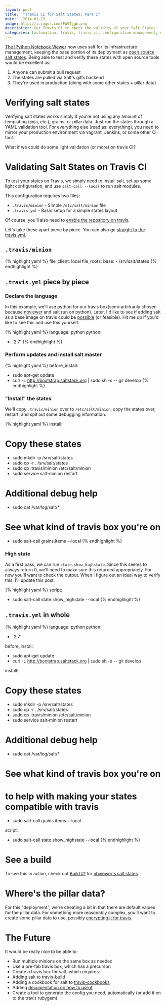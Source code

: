 ```yaml
---
layout: post
title:  "Travis CI for Salt States: Part I"
date:   2014-01-29
image: http://i.imgur.com/FW9Tjgb.png
description: Get Travis CI to check the validity of your Salt States
categories: [automation, travis, travis ci, configuration management, continuous integration, salt, chef, saltstack, Salt Stack]
---
```


[The IPython Notebook Viewer](http://nbviewer.ipython.org) now uses salt for its infrastructure management, keeping the base portion of its deployment as [open source salt states](http://github.com/ipython/salt-states-nbviewer). Being able to test and verify these states with open source tools would be excellent as:

1. Anyone can submit a pull request
2. The states are pulled via Salt's gitfs backend
3. They're used in production (along with some other states + pillar data)

# Verifying salt states

Verifying salt states works simply if you're not using any amount of templating (jinja, etc.), grains, or pillar data. Just run the states through a YAML validation tool. For everything else (read as: everything), you need to mirror your production environment via vagrant, Jenkins, or some other CI tool.

What if we could do some light validation (or more) on travis CI?

# Validating Salt States on Travis CI

To test your states on Travis, we simply need to install salt, set up some light configuration, and use `salt-call --local` to run salt modules.

This configuration requires two files:

* `.travis/minion` - Simple `/etc/salt/minion` file
* `.travis.yml` - Basic setup for a simple states layout

Of course, you'll also need to [enable the repository on travis](http://docs.travis-ci.com/user/getting-started/).

Let's take these apart piece by piece. You can also go [straight to the travis.yml](#_in_whole).

## `.travis/minion`

{% highlight yaml %}
file_client: local
file_roots:
  base:
    - /srv/salt/states
{% endhighlight %}

## `.travis.yml` piece by piece

### Declare the language
In this example, we'll use python for our travis box(semi-arbitrarily chosen because [nbviewer](http://nbviewer.ipython.org) and salt run on python). Later, I'd like to see if adding salt as a base image on travis could be [possible](https://github.com/travis-ci/travis-ci/issues/1549) (or feasible). Hit me up if you'd like to see this and use this yourself.

{% highlight yaml %}
language: python
python:
- '2.7'
{% endhighlight %}

### Perform updates and install salt master

{% highlight yaml %}
before_install:
  - sudo apt-get update
  - curl -L http://bootstrap.saltstack.org | sudo sh -s -- git develop
{% endhighlight %}

### "Install" the states

We'll copy `.travis/minion` over to `/etc/salt/minion`, copy the states over, restart, and spit out some debugging information.

{% highlight yaml %}
install:
  # Copy these states
  - sudo mkdir -p /srv/salt/states
  - sudo cp -r . /srv/salt/states
  - sudo cp .travis/minion /etc/salt/minion
  - sudo service salt-minion restart

  # Additional debug help
  - sudo cat /var/log/salt/*

  # See what kind of travis box you're on
  - sudo salt-call grains.items --local
{% endhighlight %}

### High state

As a first pass, we can run `state.show_highstate`. Since this seems to always return 0, we'll need to make sure this returned appropriately. For now you'll want to check the output. When I figure out an ideal way to verify this, I'll update this post.

{% highlight yaml %}
script:
  - sudo salt-call state.show_highstate --local
{% endhighlight %}

## `.travis.yml` in whole

{% highlight yaml %}
language: python
python:
- '2.7'

before_install:
  - sudo apt-get update
  - curl -L http://bootstrap.saltstack.org | sudo sh -s -- git develop

install:
  # Copy these states
  - sudo mkdir -p /srv/salt/states
  - sudo cp -r . /srv/salt/states
  - sudo cp .travis/minion /etc/salt/minion
  - sudo service salt-minion restart

  # Additional debug help
  - sudo cat /var/log/salt/*

  # See what kind of travis box you're on
  # to help with making your states compatible with travis
  - sudo salt-call grains.items --local

script:
  - sudo salt-call state.show_highstate --local
{% endhighlight %}

# See a build

To see this in action, check out [Build #1](https://travis-ci.org/ipython/salt-states-nbviewer/builds/17864495) for [nbviewer's salt states](http://github.com/ipython/salt-states-nbviewer).

# Where's the pillar data?

For this "deployment", we're cheating a bit in that there are default values for the pillar data. For something more reasonably complex, you'll want to create some pillar data to use, possibly [encrypting it for travis](http://docs.travis-ci.com/user/encryption-keys/).

# The Future

It would be really nice to be able to:

* Run multiple minions on the same box as needed
* Use a pre-fab travis box, which has a precursor:
* Create a travis box for salt, which requires:
 * Adding salt to [travis-build](https://github.com/travis-ci/travis-build)
 * Adding a cookbook for salt to [travis-cookbooks](https://github.com/travis-ci/travis-cookbooks)
 * Adding [documentation on how to use it](https://github.com/travis-ci/travis-ci.github.com/tree/master/docs/user/languages)
* Create a tool to generate the config you need, automatically (or add it on to the travis rubygem)

